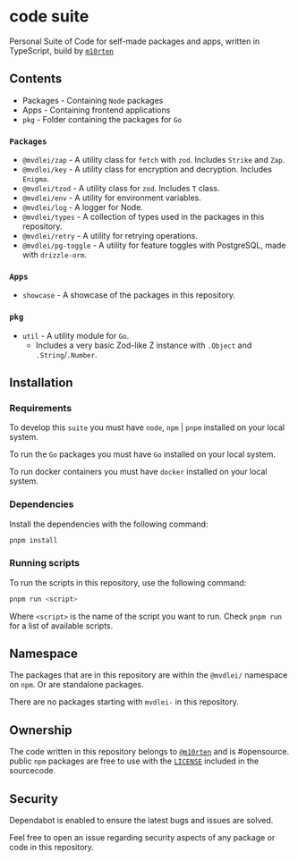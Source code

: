 # code suite

Personal Suite of Code for self-made packages and apps, written in TypeScript, build by [`m10rten`](https://github.com/m10rten/)

## Contents

- Packages - Containing `Node` packages
- Apps - Containing frontend applications
- `pkg` - Folder containing the packages for `Go`

### `Packages`

- `@mvdlei/zap` - A utility class for `fetch` with `zod`. Includes `Strike` and `Zap`.
- `@mvdlei/key` - A utility class for encryption and decryption. Includes `Enigma`.
- `@mvdlei/tzod` - A utility class for `zod`. Includes `T` class.
- `@mvdlei/env` - A utility for environment variables.
- `@mvdlei/log` - A logger for Node.
- `@mvdlei/types` - A collection of types used in the packages in this repository.
- `@mvdlei/retry` - A utility for retrying operations.
- `@mvdlei/pg-toggle` - A utility for feature toggles with PostgreSQL, made with `drizzle-orm`.

### `Apps`

- `showcase` - A showcase of the packages in this repository.

### `pkg`

- `util` - A utility module for `Go`.
  - Includes a very basic Zod-like Z instance with `.Object` and `.String`/`.Number`.

## Installation

### Requirements

To develop this `suite` you must have `node`, `npm` | `pnpm` installed on your local system.

To run the `Go` packages you must have `Go` installed on your local system.

To run docker containers you must have `docker` installed on your local system.

### Dependencies

Install the dependencies with the following command:

```bash
pnpm install
```

### Running scripts

To run the scripts in this repository, use the following command:

```bash
pnpm run <script>
```

Where `<script>` is the name of the script you want to run. Check `pnpm run` for a list of available scripts.

## Namespace

The packages that are in this repository are within the `@mvdlei/` namespace on `npm`. Or are standalone packages.

There are no packages starting with `mvdlei-` in this repository.

## Ownership

The code written in this repository belongs to [`@m10rten`](https://github.com/m10rten) and is #opensource. public `npm` packages are free to use with the [`LICENSE`](LICENSE) included in the sourcecode.

## Security

Dependabot is enabled to ensure the latest bugs and issues are solved.

Feel free to open an issue regarding security aspects of any package or code in this repository.
